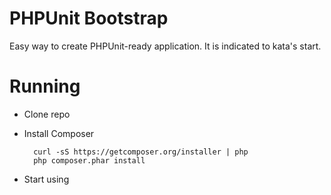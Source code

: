 # PHPUnit Bootstrap

Easy way to create PHPUnit-ready application. It is indicated to kata's start.


# Running

- Clone repo

- Install Composer

		curl -sS https://getcomposer.org/installer | php
		php composer.phar install

- Start using